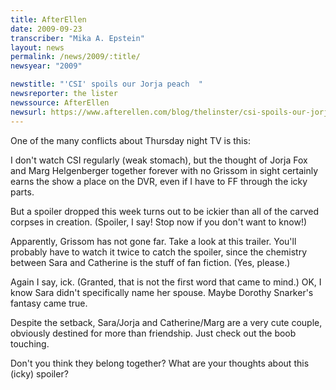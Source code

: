 ```yaml
---
title: AfterEllen
date: 2009-09-23
transcriber: "Mika A. Epstein"
layout: news
permalink: /news/2009/:title/
newsyear: "2009"

newstitle: "'CSI' spoils our Jorja peach  "
newsreporter: the lister
newssource: AfterEllen
newsurl: https://www.afterellen.com/blog/thelinster/csi-spoils-our-jorja-peach
---
```


One of the many conflicts about Thursday night TV is this:

I don't watch CSI regularly (weak stomach), but the thought of Jorja Fox and Marg Helgenberger together forever with no Grissom in sight certainly earns the show a place on the DVR, even if I have to FF through the icky parts.

But a spoiler dropped this week turns out to be ickier than all of the carved corpses in creation. (Spoiler, I say! Stop now if you don't want to know!)

Apparently, Grissom has not gone far. Take a look at this trailer. You'll probably have to watch it twice to catch the spoiler, since the chemistry between Sara and Catherine is the stuff of fan fiction. (Yes, please.)

Again I say, ick. (Granted, that is not the first word that came to mind.) OK, I know Sara didn't specifically name her spouse. Maybe Dorothy Snarker's fantasy came true.

Despite the setback, Sara/Jorja and Catherine/Marg are a very cute couple, obviously destined for more than friendship. Just check out the boob touching.

Don't you think they belong together? What are your thoughts about this (icky) spoiler?
